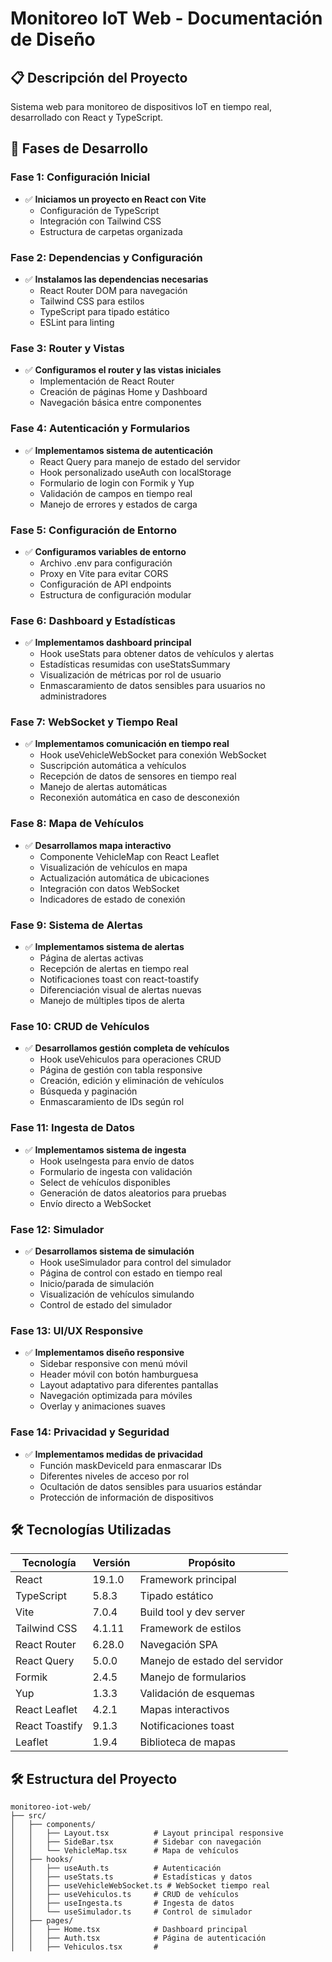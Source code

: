 # Monitoreo IoT Web - Documentación de Diseño

## 📋 Descripción del Proyecto
Sistema web para monitoreo de dispositivos IoT en tiempo real, desarrollado con React y TypeScript.

## 🚀 Fases de Desarrollo

### Fase 1: Configuración Inicial
- ✅ **Iniciamos un proyecto en React con Vite**
  - Configuración de TypeScript
  - Integración con Tailwind CSS
  - Estructura de carpetas organizada

### Fase 2: Dependencias y Configuración
- ✅ **Instalamos las dependencias necesarias**
  - React Router DOM para navegación
  - Tailwind CSS para estilos
  - TypeScript para tipado estático
  - ESLint para linting

### Fase 3: Router y Vistas
- ✅ **Configuramos el router y las vistas iniciales**
  - Implementación de React Router
  - Creación de páginas Home y Dashboard
  - Navegación básica entre componentes

### Fase 4: Autenticación y Formularios
- ✅ **Implementamos sistema de autenticación**
  - React Query para manejo de estado del servidor
  - Hook personalizado useAuth con localStorage
  - Formulario de login con Formik y Yup
  - Validación de campos en tiempo real
  - Manejo de errores y estados de carga

### Fase 5: Configuración de Entorno
- ✅ **Configuramos variables de entorno**
  - Archivo .env para configuración
  - Proxy en Vite para evitar CORS
  - Configuración de API endpoints
  - Estructura de configuración modular

### Fase 6: Dashboard y Estadísticas
- ✅ **Implementamos dashboard principal**
  - Hook useStats para obtener datos de vehículos y alertas
  - Estadísticas resumidas con useStatsSummary
  - Visualización de métricas por rol de usuario
  - Enmascaramiento de datos sensibles para usuarios no administradores

### Fase 7: WebSocket y Tiempo Real
- ✅ **Implementamos comunicación en tiempo real**
  - Hook useVehicleWebSocket para conexión WebSocket
  - Suscripción automática a vehículos
  - Recepción de datos de sensores en tiempo real
  - Manejo de alertas automáticas
  - Reconexión automática en caso de desconexión

### Fase 8: Mapa de Vehículos
- ✅ **Desarrollamos mapa interactivo**
  - Componente VehicleMap con React Leaflet
  - Visualización de vehículos en mapa
  - Actualización automática de ubicaciones
  - Integración con datos WebSocket
  - Indicadores de estado de conexión

### Fase 9: Sistema de Alertas
- ✅ **Implementamos sistema de alertas**
  - Página de alertas activas
  - Recepción de alertas en tiempo real
  - Notificaciones toast con react-toastify
  - Diferenciación visual de alertas nuevas
  - Manejo de múltiples tipos de alerta

### Fase 10: CRUD de Vehículos
- ✅ **Desarrollamos gestión completa de vehículos**
  - Hook useVehiculos para operaciones CRUD
  - Página de gestión con tabla responsive
  - Creación, edición y eliminación de vehículos
  - Búsqueda y paginación
  - Enmascaramiento de IDs según rol

### Fase 11: Ingesta de Datos
- ✅ **Implementamos sistema de ingesta**
  - Hook useIngesta para envío de datos
  - Formulario de ingesta con validación
  - Select de vehículos disponibles
  - Generación de datos aleatorios para pruebas
  - Envío directo a WebSocket

### Fase 12: Simulador
- ✅ **Desarrollamos sistema de simulación**
  - Hook useSimulador para control del simulador
  - Página de control con estado en tiempo real
  - Inicio/parada de simulación
  - Visualización de vehículos simulando
  - Control de estado del simulador

### Fase 13: UI/UX Responsive
- ✅ **Implementamos diseño responsive**
  - Sidebar responsive con menú móvil
  - Header móvil con botón hamburguesa
  - Layout adaptativo para diferentes pantallas
  - Navegación optimizada para móviles
  - Overlay y animaciones suaves

### Fase 14: Privacidad y Seguridad
- ✅ **Implementamos medidas de privacidad**
  - Función maskDeviceId para enmascarar IDs
  - Diferentes niveles de acceso por rol
  - Ocultación de datos sensibles para usuarios estándar
  - Protección de información de dispositivos

## 🛠️ Tecnologías Utilizadas

| Tecnología | Versión | Propósito |
|------------|---------|-----------|
| React | 19.1.0 | Framework principal |
| TypeScript | 5.8.3 | Tipado estático |
| Vite | 7.0.4 | Build tool y dev server |
| Tailwind CSS | 4.1.11 | Framework de estilos |
| React Router | 6.28.0 | Navegación SPA |
| React Query | 5.0.0 | Manejo de estado del servidor |
| Formik | 2.4.5 | Manejo de formularios |
| Yup | 1.3.3 | Validación de esquemas |
| React Leaflet | 4.2.1 | Mapas interactivos |
| React Toastify | 9.1.3 | Notificaciones toast |
| Leaflet | 1.9.4 | Biblioteca de mapas |

## 🛠️ Estructura del Proyecto
```
monitoreo-iot-web/
├── src/
│   ├── components/
│   │   ├── Layout.tsx          # Layout principal responsive
│   │   ├── SideBar.tsx         # Sidebar con navegación
│   │   └── VehicleMap.tsx      # Mapa de vehículos
│   ├── hooks/
│   │   ├── useAuth.ts          # Autenticación
│   │   ├── useStats.ts         # Estadísticas y datos
│   │   ├── useVehicleWebSocket.ts # WebSocket tiempo real
│   │   ├── useVehiculos.ts     # CRUD de vehículos
│   │   ├── useIngesta.ts       # Ingesta de datos
│   │   └── useSimulador.ts     # Control de simulador
│   ├── pages/
│   │   ├── Home.tsx            # Dashboard principal
│   │   ├── Auth.tsx            # Página de autenticación
│   │   ├── Vehiculos.tsx       # 
